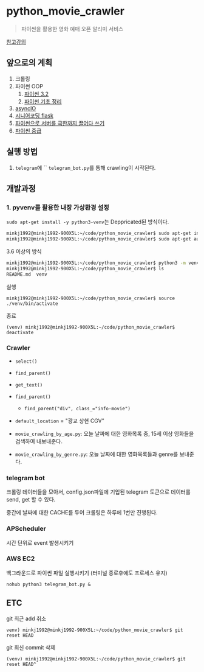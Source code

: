 # python_movie_crawler
> 파이썬을 활용한 영화 예매 오픈 알리미 서비스

[참고강의](https://www.inflearn.com/course/%EC%98%81%ED%99%94%EC%98%88%EB%A7%A4-%ED%8C%8C%EC%9D%B4%EC%8D%AC/lecture/20865)

## 앞으로의 계획
1. 크롤링 
2. 파이썬 OOP
   1. [파이썬 3.2](https://www.inflearn.com/course/%EB%B9%A0%EB%A5%B4%EA%B2%8C-%ED%99%9C%EC%9A%A9-%EA%B0%80%EB%8A%A5%ED%95%9C-%ED%8C%8C%EC%9D%B4%EC%8D%AC-3-2-%ED%94%84%EB%A1%9C%EA%B7%B8%EB%9E%98%EB%B0%8D/dashboard)
   2. [파이썬 기초 정리](https://www.inflearn.com/course/%EB%82%98%EB%8F%84%EC%BD%94%EB%94%A9-%ED%8C%8C%EC%9D%B4%EC%8D%AC-%EA%B8%B0%EB%B3%B8/dashboard)
3. [asyncIO](https://www.youtube.com/watch?v=qdm2o0JSuXc)
4. [시니어코딩 flask](https://www.youtube.com/watch?v=1CuAJsMz7PA&list=PLEOnZ6GeucBXxloeiT5PaZK2B54FRkIgy)
5. [파이썬으로 서버를 극한까지 끌어다 쓰기](https://www.youtube.com/watch?v=zAvWv_Wi0z0)
6. [파이썬 중급](https://www.inflearn.com/course/%ED%94%84%EB%A1%9C%EA%B7%B8%EB%9E%98%EB%B0%8D-%ED%8C%8C%EC%9D%B4%EC%8D%AC-%EC%A4%91%EA%B8%89-%EC%9D%B8%ED%94%84%EB%9F%B0-%EC%98%A4%EB%A6%AC%EC%A7%80%EB%84%90)

## 실행 방법
1) `telegram`에 ``
`telegram_bot.py`를 통해 crawling이 시작된다.

## 개발과정

### 1. pyvenv를 활용한 내장 가상환경 설정

`sudo apt-get install -y python3-venv`는 Deppricated된 방식이다.

```bash
minkj1992@minkj1992-900X5L:~/code/python_movie_crawler$ sudo apt-get install -y python3-venv
minkj1992@minkj1992-900X5L:~/code/python_movie_crawler$ sudo apt-get autoremove --purge python3-venv

```

3.6 이상의 방식
```bash
minkj1992@minkj1992-900X5L:~/code/python_movie_crawler$ python3 -m venv ./venv
minkj1992@minkj1992-900X5L:~/code/python_movie_crawler$ ls
README.md  venv
```


실행

    minkj1992@minkj1992-900X5L:~/code/python_movie_crawler$ source ./venv/bin/activate

종료

    (venv) minkj1992@minkj1992-900X5L:~/code/python_movie_crawler$ deactivate 


### Crawler
- `select()`
- `find_parent()`
- `get_text()`
- `find_parent()`
    - `find_parent("div", class_="info-movie")`

- `default_location` = "광교 상현 CGV"
- `movie_crawling_by_age.py`: 오늘 날짜에 대한 영화목록 중, 15세 이상 영화들을 검색하여 내보내준다.
- `movie_crawling_by_genre.py`: 오늘 날짜에 대한 영화목록들과 genre를 보내준다. 

### telegram bot

크롤링 데이터들을 모아서, config.json파일에 기입된 telegram 토큰으로 데이터를 send, get 할 수 있다.

중간에 날짜에 대한 CACHE를 두어 크롤링은 하루에 1번만 진행된다. 

### APScheduler

시간 단위로 event 발생시키기

### AWS EC2

백그라운드로 파이썬 파일 실행시키기 (터미널 종료후에도 프로세스 유지)

    nohub python3 telegram_bot.py &

## ETC
git 최근 add 취소
    
    venv) minkj1992@minkj1992-900X5L:~/code/python_movie_crawler$ git reset HEAD

git 최신 commit 삭제

    (venv) minkj1992@minkj1992-900X5L:~/code/python_movie_crawler$ git reset HEAD^

